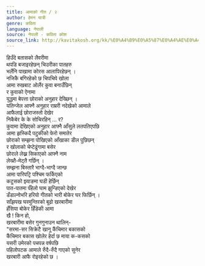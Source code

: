 ```yaml
---
title: आमाको गीत / २
author: हेमन यात्री
genre: कविता
language: नेपाली
source: नेपाली - कविता कोश
source_link: http://kavitakosh.org/kk/%E0%A4%B9%E0%A5%87%E0%A4%AE%E0%A4%A8_%E0%A4%AF%E0%A4%BE%E0%A4%A4%E0%A5%8D%E0%A4%B0%E0%A5%80
---
```


हिउँदे बतासको लैवरीमा  
थपडि बजाइरहेछन् चिउरीका पातहरु  
भर्लेनि पाखामा कोरस आलापिरहेछन् ।  
नजिकै बगिरहेको छ चिपचिपे खोला  
आमा रुखबाट ओर्लेर कुवा बनाउँछिन्  
र कुवाको ऐनामा  
युद्धमा बेपत्ता छोराको अनुहार देख्छिन् ।  
यतिन्जेल आफ्नै अनुहार राम्ररी नदेखेको आमाले  
आफैलाई छोराजस्तो देखेर  
निकैबेर के के सोचिरहिन् ... र?  
कुवामा देखिएको अनुहार आफ्नै आँसुले लतपतिएपछि  
आमा झस्किदै पटुकीको फेरो समातेर  
छोराको सम्झना पोखिएको आँखाका डील पुछिछन्  
र खोलाको चेप्टेढुंगामा बसेर  
छोराले लेख्न सिकाएको आफ्नै नाम  
लेख्तै-मेट्तै गर्छिन् ।  
सम्झना बिस्तारै भाग्दै-भाग्दै जान्छ  
आमा पारिपटिृ पश्चिम फर्किएको  
कटुसको झ्याङमा घडी हेर्छिन्  
पात-पातमा पँहेलो घाम झुन्डिएको देखेर  
डँडाल्नोभरि हरियो गीतको भारी बोकेर घर फिर्छिन् ।  
साँझपख घरमुन्तिरको बूढो खरबारीमा  
हँसिया बोकेर हिँडेकी आमा  
खै ! किन हो,  
खरबारीमा बसेर गुनगुनाउन थालिन्-  
"सरमा-सर सिक्रेटै खानू कैंचिमार बकासको  
कैंचिमार बकास खोलेर हेर्दा छ माया क-कसको  
यसरी उमेरको पचपन्न वर्षपछि  
पहिलोपटक आमाले रुँदै-रुँदै गाएको सुनेर  
खरबारी आफै रोइरहेको छ ।

